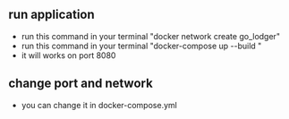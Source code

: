## run application

-   run this command in your terminal "docker network create go_lodger"
-   run this command in your terminal "docker-compose up --build "
-   it will works on port 8080

## change port and network

-   you can change it in docker-compose.yml
